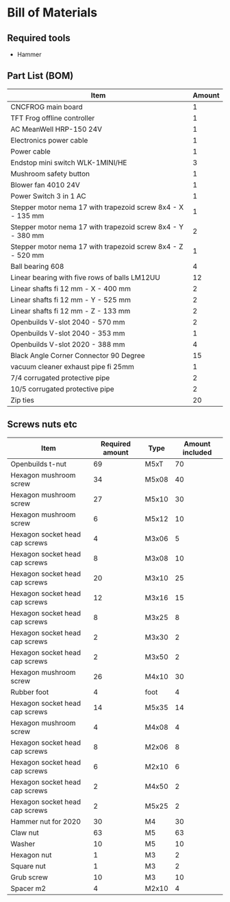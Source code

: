 # Bill of Materials

## Required tools

* Hammer

## Part List (BOM)

|Item|Amount|
|-----------------------------|------|
|CNCFROG main board| 1|
|TFT Frog offline controller| 1|
|AC MeanWell HRP-150 24V| 1|
|Electronics power cable| 1|
|Power cable| 1|
|Endstop mini switch WLK-1MINI/HE| 3|
|Mushroom safety button| 1|
|Blower fan 4010 24V| 1|
|Power Switch 3 in 1 AC| 1|
|Stepper motor nema 17 with trapezoid screw 8x4 - X - 135 mm| 1|
|Stepper motor nema 17 with trapezoid screw 8x4 - Y - 380 mm| 2|
|Stepper motor nema 17  with trapezoid screw 8x4 - Z - 520 mm| 1|
|Ball bearing 608| 4|
|Linear bearing with five rows of balls LM12UU| 12|
|Linear shafts fi 12 mm - X - 400 mm| 2|
|Linear shafts fi 12 mm - Y - 525 mm| 2|
|Linear shafts fi 12 mm - Z - 133 mm| 2|
|Openbuilds V-slot 2040 - 570 mm| 2|
|Openbuilds V-slot 2040 - 353 mm| 1|
|Openbuilds V-slot 2020 - 388 mm| 4|
|Black Angle Corner Connector 90 Degree| 15|
|vacuum cleaner exhaust pipe fi 25mm| 1|
|7/4 corrugated protective pipe | 2|
|10/5 corrugated protective pipe | 2|
|Zip ties| 20|

## Screws nuts etc
|Item|Required amount|Type|Amount included
|-----------------------------|------|------|------|
|Openbuilds t-nut | 69 | M5xT | 70 |
|Hexagon mushroom screw | 34 | M5x08 | 40 |
|Hexagon mushroom screw | 27 | M5x10 | 30 |
|Hexagon mushroom screw | 6 | M5x12 | 10 |
|Hexagon socket head cap screws | 4 | M3x06 | 5 |
|Hexagon socket head cap screws | 8 | M3x08 | 10 |
|Hexagon socket head cap screws | 20 | M3x10 | 25 |
|Hexagon socket head cap screws | 12 | M3x16 | 15 |
|Hexagon socket head cap screws | 8 | M3x25 | 8 |
|Hexagon socket head cap screws | 2 | M3x30 | 2 |
|Hexagon socket head cap screws | 2 | M3x50 | 2 |
|Hexagon mushroom screw | 26 | M4x10 | 30 |
|Rubber foot | 4 | foot  | 4 |
|Hexagon socket head cap screws | 14 | M5x35 | 14 |
|Hexagon mushroom screw | 4 | M4x08 | 4 |
|Hexagon socket head cap screws | 8 | M2x06 | 8 |
|Hexagon socket head cap screws | 6 | M2x10 | 6 |
|Hexagon socket head cap screws | 2 | M4x50 | 2 |
|Hexagon socket head cap screws | 2 | M5x25 | 2 |
|Hammer nut for 2020 | 30 | M4 | 30 |
|Claw nut | 63 | M5 | 63 |
|Washer | 10 | M5 | 10 |
|Hexagon nut | 1 | M3 | 2 |
|Square nut | 1 | M3 | 2 |
|Grub screw | 10 | M3 | 10 |
|Spacer m2 | 4 | M2x10 | 4 |
